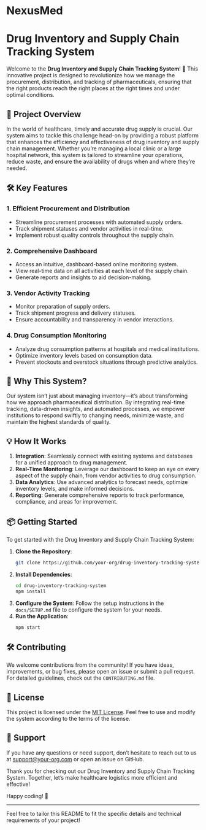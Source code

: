 # NexusMed

# Drug Inventory and Supply Chain Tracking System

Welcome to the **Drug Inventory and Supply Chain Tracking System**! 🎉 This innovative project is designed to revolutionize how we manage the procurement, distribution, and tracking of pharmaceuticals, ensuring that the right products reach the right places at the right times and under optimal conditions.

## 🚀 Project Overview

In the world of healthcare, timely and accurate drug supply is crucial. Our system aims to tackle this challenge head-on by providing a robust platform that enhances the efficiency and effectiveness of drug inventory and supply chain management. Whether you’re managing a local clinic or a large hospital network, this system is tailored to streamline your operations, reduce waste, and ensure the availability of drugs when and where they’re needed.

## 🛠 Key Features

### 1. **Efficient Procurement and Distribution**
   - Streamline procurement processes with automated supply orders.
   - Track shipment statuses and vendor activities in real-time.
   - Implement robust quality controls throughout the supply chain.

### 2. **Comprehensive Dashboard**
   - Access an intuitive, dashboard-based online monitoring system.
   - View real-time data on all activities at each level of the supply chain.
   - Generate reports and insights to aid decision-making.

### 3. **Vendor Activity Tracking**
   - Monitor preparation of supply orders.
   - Track shipment progress and delivery statuses.
   - Ensure accountability and transparency in vendor interactions.

### 4. **Drug Consumption Monitoring**
   - Analyze drug consumption patterns at hospitals and medical institutions.
   - Optimize inventory levels based on consumption data.
   - Prevent stockouts and overstock situations through predictive analytics.

## 🌟 Why This System?

Our system isn’t just about managing inventory—it’s about transforming how we approach pharmaceutical distribution. By integrating real-time tracking, data-driven insights, and automated processes, we empower institutions to respond swiftly to changing needs, minimize waste, and maintain the highest standards of quality.

## 💡 How It Works

1. **Integration**: Seamlessly connect with existing systems and databases for a unified approach to drug management.
2. **Real-Time Monitoring**: Leverage our dashboard to keep an eye on every aspect of the supply chain, from vendor activities to drug consumption.
3. **Data Analytics**: Use advanced analytics to forecast needs, optimize inventory levels, and make informed decisions.
4. **Reporting**: Generate comprehensive reports to track performance, compliance, and areas for improvement.

## 📦 Getting Started

To get started with the Drug Inventory and Supply Chain Tracking System:

1. **Clone the Repository**: 
   ```bash
   git clone https://github.com/your-org/drug-inventory-tracking-system.git
   ```
2. **Install Dependencies**:
   ```bash
   cd drug-inventory-tracking-system
   npm install
   ```
3. **Configure the System**: 
   Follow the setup instructions in the `docs/SETUP.md` file to configure the system for your needs.
4. **Run the Application**:
   ```bash
   npm start
   ```

## 🛠 Contributing

We welcome contributions from the community! If you have ideas, improvements, or bug fixes, please open an issue or submit a pull request. For detailed guidelines, check out the `CONTRIBUTING.md` file.

## 📜 License

This project is licensed under the [MIT License](LICENSE). Feel free to use and modify the system according to the terms of the license.

## 🤝 Support

If you have any questions or need support, don’t hesitate to reach out to us at [support@your-org.com](mailto:support@your-org.com) or open an issue on GitHub.

Thank you for checking out our Drug Inventory and Supply Chain Tracking System. Together, let’s make healthcare logistics more efficient and effective!

Happy coding! 🎉

---

Feel free to tailor this README to fit the specific details and technical requirements of your project!
